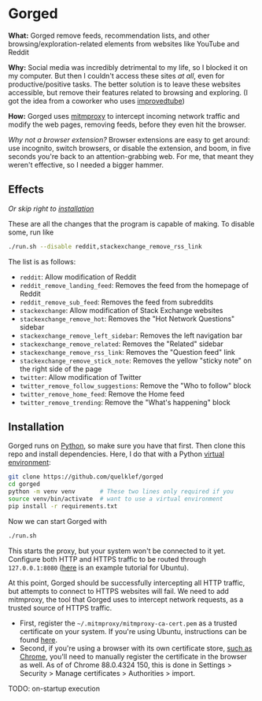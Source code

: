 # Gorged

**What:** Gorged remove feeds, recommendation lists, and other browsing/exploration-related elements from websites like YouTube and Reddit

**Why:** Social media was incredibly detrimental to my life, so I blocked it on my computer. But then I couldn't access these sites *at all*, even for productive/positive tasks. The better solution is to leave these websites accessible, but remove their features related to browsing and exploring. (I got the idea from a coworker who uses [improvedtube](https://chrome.google.com/webstore/detail/improve-youtube-open-sour/bnomihfieiccainjcjblhegjgglakjdd?hl=en))

**How:** Gorged uses [mitmproxy](https://mitmproxy.org/) to intercept incoming network traffic and modify the web pages, removing feeds, before they even hit the browser.

_Why not a browser extension?_ Browser extensions are easy to get around: use incognito, switch browsers, or disable the extension, and boom, in five seconds you're back to an attention-grabbing web. For me, that meant they weren't effective, so I needed a bigger hammer.

## Effects

_Or skip right to [installation](#installation)_

These are all the changes that the program is capable of making. To disable some, run like
```bash
./run.sh --disable reddit,stackexchange_remove_rss_link
```

The list is as follows:

[comment]: # (BEGIN FLAG DOCS)

- `reddit`: Allow modification of Reddit
- `reddit_remove_landing_feed`: Removes the feed from the homepage of Reddit
- `reddit_remove_sub_feed`: Removes the feed from subreddits
- `stackexchange`: Allow modification of Stack Exchange websites
- `stackexchange_remove_hot`: Removes the "Hot Network Questions" sidebar
- `stackexchange_remove_left_sidebar`: Removes the left navigation bar
- `stackexchange_remove_related`: Removes the "Related" sidebar
- `stackexchange_remove_rss_link`: Removes the "Question feed" link
- `stackexchange_remove_stick_note`: Removes the yellow "sticky note" on the right side of the page
- `twitter`: Allow modification of Twitter
- `twitter_remove_follow_suggestions`: Remove the "Who to follow" block
- `twitter_remove_home_feed`: Remove the Home feed
- `twitter_remove_trending`: Remove the "What's happening" block

[comment]: # (END FLAG DOCS)

## Installation

Gorged runs on [Python](https://www.python.org/), so make sure you have that first. Then clone this repo and install dependencies. Here, I do that with a Python [virtual environment](https://docs.python.org/3/library/venv.html):

```bash
git clone https://github.com/quelklef/gorged
cd gorged
python -m venv venv       # These two lines only required if you
source venv/bin/activate  # want to use a virtual environment
pip install -r requirements.txt
```

Now we can start Gorged with

```bash
./run.sh
```

This starts the proxy, but your system won't be connected to it yet. Configure both HTTP and HTTPS traffic to be routed through `127.0.0.1:8080` ([here](https://www.serverlab.ca/tutorials/linux/administration-linux/how-to-configure-proxy-on-ubuntu-18-04/) is an example tutorial for Ubuntu).

At this point, Gorged should be successfully intercepting all HTTP traffic, but attempts to connect to HTTPS websites will fail. We need to add mitmproxy, the tool that Gorged uses to intercept network requests, as a trusted source of HTTPS traffic.

- First, register the `~/.mitmproxy/mitmproxy-ca-cert.pem` as a trusted certificate on your system. If you're using Ubuntu, instructions can be found  [here](https://askubuntu.com/a/377570/437551).
- Second, if you're using a browser with its own certificate store, [such as Chrome](https://serverfault.com/questions/946756/ssl-certificate-in-system-store-not-trusted-by-chrome), you'll need to manually register the certificate in the browser as well. As of of Chrome 88.0.4324 150, this is done in Settings > Security > Manage certificates > Authorities > import.

TODO: on-startup execution
